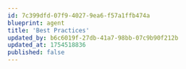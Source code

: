```yaml
---
id: 7c399dfd-07f9-4027-9ea6-f57a1ffb474a
blueprint: agent
title: 'Best Practices'
updated_by: b6c6019f-27db-41a7-98bb-07c9b90f212b
updated_at: 1754518836
published: false
---
```

